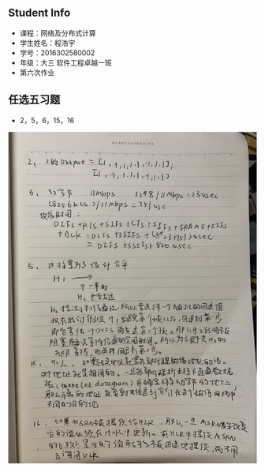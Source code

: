 ## Student Info

- 课程：网络及分布式计算
- 学生姓名：程浩宇
- 学号：2016302580002
- 年级：大三 软件工程卓越一班
- 第六次作业 



## 任选五习题

- 2，5，6，15，16

![IMG_9965](./第一张.JPG)
